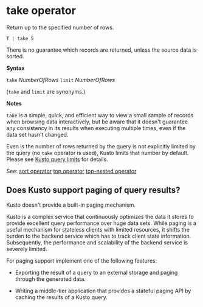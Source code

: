 # take operator

Return up to the specified number of rows.

<!-- csl -->
```
T | take 5
```

There is no guarantee which records are returned, unless
the source data is sorted.

**Syntax**

`take` *NumberOfRows*
`limit` *NumberOfRows*

(`take` and `limit` are synonyms.)

**Notes**

`take` is a simple, quick, and efficient way to view a small sample of records
when browsing data interactively, but be aware that it doesn't guarantee any consistency
in its results when executing multiple times, even if the data set hasn't changed.

Even is the number of rows returned by the query is not explicitly limited
by the query (no `take` operator is used), Kusto limits that number by default.
Please see [Kusto query limits](../concepts/querylimits.md) for details.

See:
[sort operator](sortoperator.md)
[top operator](topoperator.md)
[top-nested operator](topnestedoperator.md)

## Does Kusto support paging of query results?

Kusto doesn't provide a built-in paging mechanism.

Kusto is a complex service that continuously optimizes the data it stores to provide excellent query performance over huge data sets. While paging is a useful mechanism for stateless clients with limited
resources, it shifts the burden to the backend service which
has to track client state information. Subsequently, the performance
and scalability of the backend service is severely limited.

For paging support implement one of the following features:

* Exporting the result of a query to an external storage and paging through the
   generated data.

* Writing a middle-tier application that provides a stateful paging API by caching
   the results of a Kusto query.
